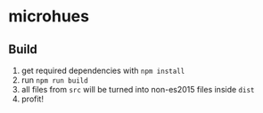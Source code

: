 # microhues

## Build

1. get required dependencies with `npm install`
2. run `npm run build`
3. all files from `src` will be turned into non-es2015 files inside `dist`
4. profit!